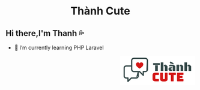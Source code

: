

<h1 align="center"><b>Thành Cute</b></h1>
<h2>Hi there,I'm Thanh 💦</h2>
  
- 🌱 I’m currently learning PHP Laravel

<img src="/logo.png" align="right" alt="Logo"></img>


<!--
**thanhdzaz/thanhdzaz** is a ✨ _special_ ✨ repository because its `README.md` (this file) appears on your GitHub profile.

Here are some ideas to get you started:

- 🔭 I’m currently working on ...
- 🌱 I’m currently learning ...
- 👯 I’m looking to collaborate on ...
- 🤔 I’m looking for help with ...
- 💬 Ask me about ...
- 📫 How to reach me: ...
- 😄 Pronouns: ...
- ⚡ Fun fact: ...
-->
